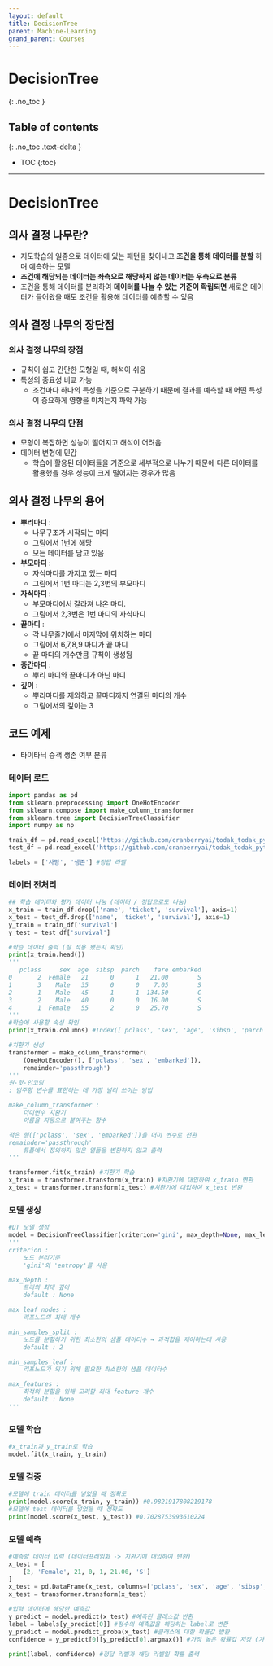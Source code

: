 ```yaml
---
layout: default
title: DecisionTree
parent: Machine-Learning
grand_parent: Courses
---
```


# DecisionTree
{: .no_toc }

## Table of contents
{: .no_toc .text-delta }

- TOC
{:toc}

---

# DecisionTree

## 의사 결정 나무란?

- 지도학습의 일종으로 데이터에 있는 패턴을 찾아내고 **조건을 통해 데이터를 분할**
하며 예측하는 모델
- **조건에 해당되는 데이터는 좌측으로 해당하지 않는 데이터는 우측으로 분류**
- 조건을 통해 데이터를 분리하여 **데이터를 나눌 수 있는 기준이 확립되면** 새로운 데이터가 들어왔을 때도 조건을 활용해 데이터를 예측할 수 있음

## 의사 결정 나무의 장단점

### 의사 결정 나무의 장점

- 규칙이 쉽고 간단한 모형일 때, 해석이 쉬움
- 특성의 중요성 비교 가능
    - 조건마다 하나의 특성을 기준으로 구분하기 때문에 결과를 예측할 때 어떤 특성이 중요하게 영향을 미치는지 파악 가능

### 의사 결정 나무의 단점

- 모형이 복잡하면 성능이 떨어지고 해석이 어려움
- 데이터 변형에 민감
    - 학습에 활용된 데이터들을 기준으로 세부적으로 나누기 때문에 다른 데이터를 활용했을 경우 성능이 크게 떨어지는 경우가 많음

        

## 의사 결정 나무의 용어

- **뿌리마디** :
    - 나무구조가 시작되는 마디
    - 그림에서 1번에 해당
    - 모든 데이터를 담고 있음
- **부모마디** :
    - 자식마디를 가지고 있는 마디
    - 그림에서 1번 마디는 2,3번의 부모마디
- **자식마디** :
    - 부모마디에서 갈라져 나온 마디.
    - 그림에서 2,3번은 1번 마디의 자식마디
- **끝마디** :
    - 각 나무줄기에서 마지막에 위치하는 마디
    - 그림에서 6,7,8,9 마디가 끝 마디
    - 끝 마디의 개수만큼 규칙이 생성됨
- **중간마디** :
    - 뿌리 마디와 끝마디가 아닌 마디
- **깊이** :
    - 뿌리마디를 제외하고 끝마디까지 연결된 마디의 개수
    - 그림에서의 깊이는 3
    

## 코드 예제

- 타이타닉 승객 생존 여부 분류

### 데이터 로드

```python
import pandas as pd
from sklearn.preprocessing import OneHotEncoder
from sklearn.compose import make_column_transformer
from sklearn.tree import DecisionTreeClassifier
import numpy as np

train_df = pd.read_excel('https://github.com/cranberryai/todak_todak_python/blob/master/machine_learning/binary_classification/%E1%84%90%E1%85%A1%E1%84%8B%E1%85%B5%E1%84%90%E1%85%A1%E1%84%82%E1%85%B5%E1%86%A8_b0fdSDZ.xlsx?raw=true', sheet_name='train')
test_df = pd.read_excel('https://github.com/cranberryai/todak_todak_python/blob/master/machine_learning/binary_classification/%E1%84%90%E1%85%A1%E1%84%8B%E1%85%B5%E1%84%90%E1%85%A1%E1%84%82%E1%85%B5%E1%86%A8_b0fdSDZ.xlsx?raw=true', sheet_name='test')

labels = ['사망', '생존'] #정답 라벨
```

### 데이터 전처리

```python
## 학습 데이터와 평가 데이터 나눔 (데이터 / 정답으로도 나눔)
x_train = train_df.drop(['name', 'ticket', 'survival'], axis=1)
x_test = test_df.drop(['name', 'ticket', 'survival'], axis=1)
y_train = train_df['survival']
y_test = test_df['survival']

#학습 데이터 출력 (잘 적용 됐는지 확인)
print(x_train.head()) 
'''
   pclass     sex  age  sibsp  parch    fare embarked
0       2  Female   21      0      1   21.00        S
1       3    Male   35      0      0    7.05        S
2       1    Male   45      1      1  134.50        C
3       2    Male   40      0      0   16.00        S
4       1  Female   55      2      0   25.70        S
'''
#학습에 사용할 속성 확인
print(x_train.columns) #Index(['pclass', 'sex', 'age', 'sibsp', 'parch', 'fare', 'embarked'], dtype='object')

#치환기 생성
transformer = make_column_transformer(
    (OneHotEncoder(), ['pclass', 'sex', 'embarked']),
    remainder='passthrough')
'''
원-핫-인코딩
: 범주형 변수를 표현하는 데 가장 널리 쓰이는 방법

make_column_transformer : 
    더미변수 치환기
    이름을 자동으로 붙여주는 함수

적은 행(['pclass', 'sex', 'embarked'])을 더미 변수로 전환
remainder='passthrough'
    튜플에서 정의하지 않은 열들을 변환하지 않고 출력
'''

transformer.fit(x_train) #치환기 학습
x_train = transformer.transform(x_train) #치환기에 대입하여 x_train 변환
x_test = transformer.transform(x_test) #치환기에 대입하여 x_test 변환
```

### 모델 생성

```python
#DT 모델 생성
model = DecisionTreeClassifier(criterion='gini', max_depth=None, max_leaf_nodes=None, min_samples_split=2, min_samples_leaf=1, max_features=None)
'''
criterion :
	노드 분리기준
	'gini'와 'entropy'를 사용

max_depth :
	트리의 최대 깊이
	default : None

max_leaf_nodes :
	리프노드의 최대 개수

min_samples_split :
	노드를 분할하기 위한 최소한의 샘플 데이터수 → 과적합을 제어하는데 사용
	default : 2

min_samples_leaf :
	리프노드가 되기 위해 필요한 최소한의 샘플 데이터수

max_features :
	최적의 분할을 위해 고려할 최대 feature 개수
	default : None
'''
```

### 모델 학습

```python
#x_train과 y_train로 학습
model.fit(x_train, y_train)
```

### 모델 검증

```python
#모델에 train 데이터를 넣었을 때 정확도
print(model.score(x_train, y_train)) #0.9821917808219178
#모델에 test 데이터를 넣었을 때 정확도
print(model.score(x_test, y_test)) #0.7028753993610224
```

### 모델 예측

```python
#예측할 데이터 입력 (데이터프레임화 -> 치환기에 대입하여 변환)
x_test = [
    [2, 'Female', 21, 0, 1, 21.00, 'S']
]
x_test = pd.DataFrame(x_test, columns=['pclass', 'sex', 'age', 'sibsp', 'parch', 'fare', 'embarked'])
x_test = transformer.transform(x_test)

#입력 데이터에 해당한 예측값
y_predict = model.predict(x_test) #예측된 클래스값 반환
label = labels[y_predict[0]] #정수의 예측값을 해당하는 label로 변환
y_predict = model.predict_proba(x_test) #클래스에 대한 확률값 반환
confidence = y_predict[0][y_predict[0].argmax()] #가장 높은 확률값 저장 (가장 높은 확률값으로 클래스를 유추했을 것이므로)

print(label, confidence) #정답 라벨과 해당 라벨일 확률 출력
```